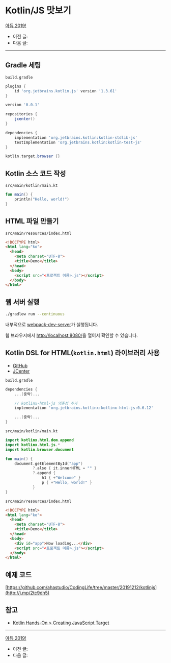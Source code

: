 # Kotlin/JS 맛보기

[아듀 2019!](https://adieu2019.ahastudio.com/)

- 이전 글:
- 다음 글:

---

## Gradle 세팅

`build.gradle`

```gradle
plugins {
    id 'org.jetbrains.kotlin.js' version '1.3.61'
}

version '0.0.1'

repositories {
    jcenter()
}

dependencies {
    implementation 'org.jetbrains.kotlin:kotlin-stdlib-js'
    testImplementation 'org.jetbrains.kotlin:kotlin-test-js'
}

kotlin.target.browser {}
```

## Kotlin 소스 코드 작성

`src/main/kotlin/main.kt`

```kotlin
fun main() {
    println("Hello, world!")
}
```

## HTML 파일 만들기

`src/main/resources/index.html`

```html
<!DOCTYPE html>
<html lang="ko">
  <head>
    <meta charset="UTF-8">
    <title>Demo</title>
  </head>
  <body>
    <script src="<프로젝트 이름>.js"></script>
  </body>
</html>
```

## 웹 서버 실행

```bash
./gradlew run --continuous

```

내부적으로 [webpack-dev-server](http://j.mp/2PbxvQO)가 실행됩니다.

웹 브라우저에서 <http://localhost:8080/>을 열어서 확인할 수 있습니다.

## Kotlin DSL for HTML(`kotlin.html`) 라이브러리 사용

- [GitHub](http://j.mp/2PfH0hG)
- [JCenter](http://j.mp/34aJBOs)

`build.gradle`

```gradle
dependencies {
    ...(중략)...

    // kotlinx-html-js 의존성 추가
    implementation 'org.jetbrains.kotlinx:kotlinx-html-js:0.6.12'

    ...(중략)...
}
```

`src/main/kotlin/main.kt`

```kotlin
import kotlinx.html.dom.append
import kotlinx.html.js.*
import kotlin.browser.document

fun main() {
    document.getElementById("app")
            ?.also { it.innerHTML = "" }
            ?.append {
                h1 { +"Welcome" }
                p { +"Hello, world!" }
            }
}
```

`src/main/resources/index.html`

```html
<!DOCTYPE html>
<html lang="ko">
  <head>
    <meta charset="UTF-8">
    <title>Demo</title>
  </head>
  <body>
    <div id="app">Now loading...</div>
    <script src="<프로젝트 이름>.js"></script>
  </body>
</html>
```

## 예제 코드

[https://github.com/ahastudio/CodingLife/tree/master/20191212/kotlinjs](http://j.mp/2tc9dh5)

## 참고

- [Kotlin Hands-On > Creating JavaScript Target](http://j.mp/2skLquG)

---

[아듀 2019!](https://adieu2019.ahastudio.com/)

- 이전 글:
- 다음 글:
